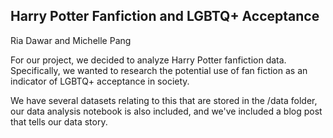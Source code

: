 ## Harry Potter Fanfiction and LGBTQ+ Acceptance
Ria Dawar and Michelle Pang 

For our project, we decided to analyze Harry Potter fanfiction data. Specifically, we wanted to research the potential use of fan fiction as an indicator of LGBTQ+ acceptance in society. 

We have several datasets relating to this that are stored in the /data folder, our data analysis notebook is also included, and we've included a blog post that tells our data story. 
